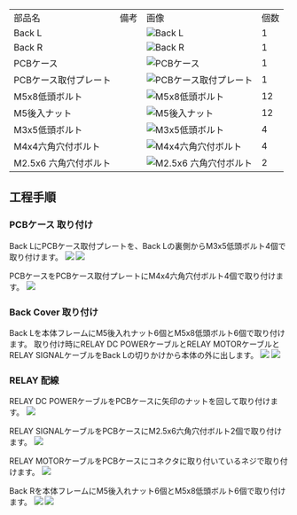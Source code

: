 <table class="packing-list">
    <tbody>
        <tr>
            <td>部品名</td>
            <td>備考</td>
            <td class="packing-img">画像</td>
            <td>個数</td>
        </tr>
        <tr>
            <td>Back L</td>
            <td></td>
            <td><img src="./images/029/packing/056.jpg" alt="Back L"/></td>
            <td>1</td>
        </tr>
        <tr>
            <td>Back R</td>
            <td></td>
            <td><img src="./images/029/packing/057.jpg" alt="Back R"/></td>
            <td>1</td>
        </tr>
        <tr>
            <td>PCBケース</td>
            <td></td>
            <td><img src="./images/029/packing/201.jpg" alt="PCBケース"/></td>
            <td>1</td>
        </tr>
        <tr>
            <td>PCBケース取付プレート</td>
            <td></td>
            <td><img src="./images/029/packing/202.jpg" alt="PCBケース取付プレート"/></td>
            <td>1</td>
        </tr>
        <tr>
            <td>M5x8低頭ボルト</td>
            <td></td>
            <td><img src="./images/029/packing/145.jpg" alt="M5x8低頭ボルト"/></td>
            <td>12</td>
        </tr>
        <tr>
            <td>M5後入ナット</td>
            <td></td>
            <td><img src="./images/029/packing/139.jpg" alt="M5後入ナット"/></td>
            <td>12</td>
        </tr>
        <tr>
            <td>M3x5低頭ボルト</td>
            <td></td>
            <td><img src="./images/029/packing/206.jpg" alt="M3x5低頭ボルト"/></td>
            <td>4</td>
        </tr>
        <tr>
            <td>M4x4六角穴付ボルト</td>
            <td></td>
            <td><img src="./images/029/packing/207.jpg" alt="M4x4六角穴付ボルト"/></td>
            <td>4</td>
        </tr>
        <tr>
            <td>M2.5x6 六角穴付ボルト</td>
            <td></td>
            <td><img src="./images/029/packing/208.jpg" alt="M2.5x6 六角穴付ボルト"/></td>
            <td>2</td>
        </tr>
    </tbody>
</table>

## 工程手順

### PCBケース 取り付け

Back LにPCBケース取付プレートを、Back Lの裏側からM3x5低頭ボルト4個で取り付けます。
<img src="./images/029/000.jpg"/>
<img src="./images/029/001.jpg"/>

PCBケースをPCBケース取付プレートにM4x4六角穴付ボルト4個で取り付けます。
<img src="./images/029/002.jpg"/>

### Back Cover 取り付け

Back Lを本体フレームにM5後入れナット6個とM5x8低頭ボルト6個で取り付けます。
取り付け時にRELAY DC POWERケーブルとRELAY MOTORケーブルとRELAY SIGNALケーブルをBack Lの切りかけから本体の外に出します。
<img src="./images/029/003.jpg"/>
<img src="./images/029/004.jpg"/>

### RELAY 配線

RELAY DC POWERケーブルをPCBケースに矢印のナットを回して取り付けます。
<img src="./images/029/005.jpg"/>

RELAY SIGNALケーブルをPCBケースにM2.5x6六角穴付ボルト2個で取り付けます。
<img src="./images/029/006.jpg"/>

RELAY MOTORケーブルをPCBケースにコネクタに取り付いているネジで取り付けます。
<img src="./images/029/007.jpg"/>

Back Rを本体フレームにM5後入れナット6個とM5x8低頭ボルト6個で取り付けます。
<img src="./images/029/008.jpg"/>
<img src="./images/029/009.jpg"/>
